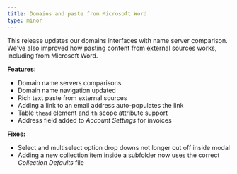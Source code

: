 ```yaml
---
title: Domains and paste from Microsoft Word
type: minor
---
```


This release updates our domains interfaces with name server comparison. We've also improved how pasting content from external sources works, including from Microsoft Word.

**Features:**

* Domain name servers comparisons
* Domain name navigation updated
* Rich text paste from external sources
* Adding a link to an email address auto-populates the link
* Table `thead` element and `th` scope attribute support
* Address field added to *Account Settings* for invoices

**Fixes:**

* Select and multiselect option drop downs not longer cut off inside modal
* Adding a new collection item inside a subfolder now uses the correct *Collection Defaults* file